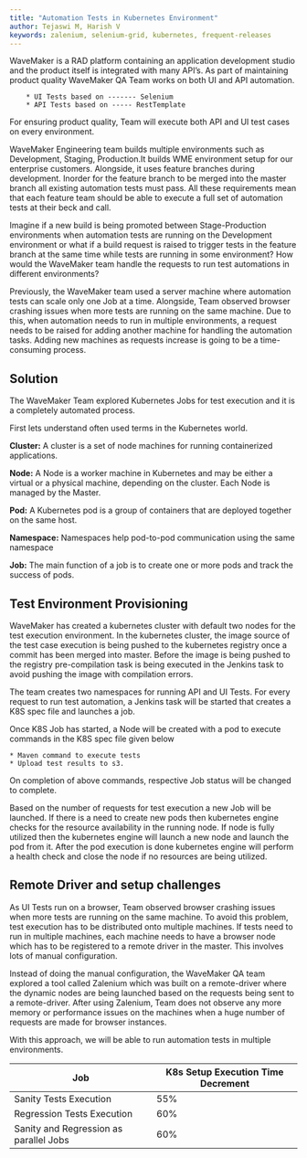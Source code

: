 ```yaml
---
title: "Automation Tests in Kubernetes Environment"
author: Tejaswi M, Harish V
keywords: zalenium, selenium-grid, kubernetes, frequent-releases
---
```


WaveMaker is a RAD platform containing an application development studio and the product itself is integrated with many API’s. As part of maintaining product quality WaveMaker QA Team works on both UI and API automation.  
        
        * UI Tests based on ------- Selenium
        * API Tests based on ----- RestTemplate 

For ensuring product quality, Team will execute both API and UI test cases on every environment.

WaveMaker Engineering team builds multiple environments such as Development, Staging, Production.It builds WME environment setup for our enterprise customers. 
Alongside, it uses feature branches during development. Inorder for the feature branch to be merged into the master branch all existing automation tests must pass.
All these requirements mean that each feature team should be able to execute a full set of automation tests at their beck and call. 

Imagine if a new build is being promoted between Stage-Production environments when automation tests are running on the Development environment or 
what if a build request is raised to trigger tests in the feature branch at the same time while tests are running in some environment?
How would the WaveMaker team handle the requests to run test automations in different environments? 

Previously, the WaveMaker team used a server machine where automation tests can scale only one Job at a time. Alongside, Team observed browser crashing issues when more tests are running on the same machine.
Due to this, when automation needs to run in multiple environments, a request needs to be raised for adding another machine for handling the automation tasks. 
Adding new machines as requests increase is going to be a time-consuming process.

<!--truncate-->

## Solution

The WaveMaker Team explored Kubernetes Jobs for test execution and it is a completely automated process.

First lets understand often used terms in the Kubernetes world.

**Cluster:** A cluster is a set of node machines for running containerized applications.

**Node:** A Node is a worker machine in Kubernetes and may be either a virtual or a physical machine, depending on the cluster. Each Node is managed by the Master. 

**Pod:** A Kubernetes pod is a group of containers that are deployed together on the same host. 

**Namespace:** Namespaces help pod-to-pod communication using the same namespace

**Job:** The main function of a job is to create one or more pods and track the success of pods.

## Test Environment Provisioning

WaveMaker has created a kubernetes cluster with default two nodes for the test execution environment. In the kubernetes cluster, the image source of the test case execution is being pushed to the kubernetes registry once a commit has been merged into master.
Before the image is being pushed to the registry pre-compilation task is being executed in the Jenkins task to avoid pushing the image with compilation errors.

The team creates two namespaces for running API and UI Tests. For every request to run test automation, a Jenkins task will be started that creates a K8S spec file and launches a job.

Once K8S Job has started, a Node will be created with a pod to execute commands in the K8S spec file given below

    * Maven command to execute tests
    * Upload test results to s3.

On completion of above commands, respective Job status will be changed to complete. 

Based on the number of requests for test execution a new Job will be launched. If there is a need to create new pods then kubernetes engine checks for the resource availability in the running node. If node is fully utilized then the kubernetes engine will launch a new node and launch the pod from it. After the pod execution is done kubernetes engine will perform a health check and close the node if no resources are being utilized.

## Remote Driver and setup challenges

As UI Tests run on a browser, Team observed browser crashing issues when more tests are running on the same machine. To avoid this problem, test execution has to be distributed onto multiple machines. 
If tests need to run in multiple machines, each machine needs to have a browser node which has to be registered to a remote driver in the master. This involves lots of manual configuration.

Instead of doing the manual configuration, the WaveMaker QA team explored a tool called Zalenium which was built on a remote-driver where the dynamic nodes are being launched based on the requests being sent to a remote-driver. After using Zalenium, Team does not observe any more memory or performance issues on the machines when a huge number of requests are made for browser instances.

With this approach, we will be able to run automation tests in multiple environments. 

Job|K8s Setup Execution Time Decrement 
--------|----------------------------
Sanity Tests Execution|55%
Regression Tests Execution|60%
Sanity and Regression as parallel Jobs|60%









